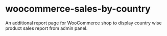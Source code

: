 woocommerce-sales-by-country
============================

An additional report page for WooCommerce shop to display country wise product sales report from admin panel.
